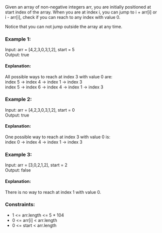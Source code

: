 Given an array of non-negative integers arr, you are initially positioned at start index of the array. When you are at index i, you can jump to i + arr[i] or i - arr[i], check if you can reach to any index with value 0.

Notice that you can not jump outside the array at any time.


### Example 1:

Input: arr = [4,2,3,0,3,1,2], start = 5  
Output: true

#### Explanation:  
All possible ways to reach at index 3 with value 0 are:  
index 5 -> index 4 -> index 1 -> index 3  
index 5 -> index 6 -> index 4 -> index 1 -> index 3  

### Example 2:  

Input: arr = [4,2,3,0,3,1,2], start = 0  
Output: true  

#### Explanation:
One possible way to reach at index 3 with value 0 is:  
index 0 -> index 4 -> index 1 -> index 3  

### Example 3:

Input: arr = [3,0,2,1,2], start = 2  
Output: false  

#### Explanation: 
There is no way to reach at index 1 with value 0. 


### Constraints:

- 1 <= arr.length <= 5 * 104
- 0 <= arr[i] < arr.length
- 0 <= start < arr.length